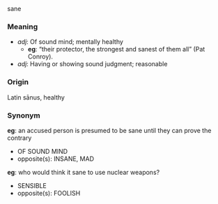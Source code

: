 sane
### Meaning
+ _adj_: Of sound mind; mentally healthy
    + __eg__: “their protector, the strongest and sanest of them all” (Pat Conroy).
+ _adj_: Having or showing sound judgment; reasonable

### Origin

Latin sānus, healthy

### Synonym

__eg__: an accused person is presumed to be sane until they can prove the contrary

+ OF SOUND MIND
+ opposite(s): INSANE, MAD

__eg__: who would think it sane to use nuclear weapons?

+ SENSIBLE
+ opposite(s): FOOLISH


